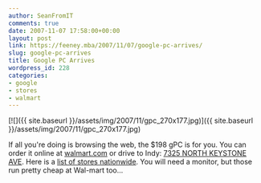 ```yaml
---
author: SeanFromIT
comments: true
date: 2007-11-07 17:58:00+00:00
layout: post
link: https://feeney.mba/2007/11/07/google-pc-arrives/
slug: google-pc-arrives
title: Google PC Arrives
wordpress_id: 228
categories:
- google
- stores
- walmart
---
```


[![]({{ site.baseurl }}/assets/img/2007/11/gpc_270x177.jpg)]({{ site.baseurl }}/assets/img/2007/11/gpc_270x177.jpg)  
  
If all you're doing is browsing the web, the $198 gPC is for you. You can order it online at [walmart.com](http://www.walmart.com/) or drive to Indy: [7325 NORTH KEYSTONE AVE](http://maps.google.com/maps?q=7325+N+Keystone+Ave,+Indianapolis,+Marion,+Indiana+46240,+United+States&ie=UTF8&oe=utf-8&client=firefox-a&hl=en&cd=1&geocode=0,39.888492,-86.121905&sll=37.0625,-95.677068&sspn=23.875,57.630033&ll=39.88911,-86.121912&spn=0.006816,0.020084&z=16&om=1). Here is a [list of stores nationwide](http://spreadsheets.google.com/pub?key=puQw7Vu_wGJx3o13-fy20FA). You will need a monitor, but those run pretty cheap at Wal-mart too...
